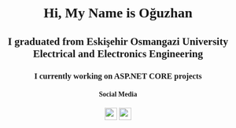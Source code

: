 
<div background-color="lightblue" style="font-family:Serif" align="center">
    <h1 >Hi, My Name is Oğuzhan</h1>

<h2>I graduated from Eskişehir Osmangazi University </br>
Electrical and Electronics Engineering</h2>

<h3>I currently working on ASP.NET CORE projects</h3>

<h4>Social Media</h4>
<a href="https://www.linkedin.com/in/oguzhan-ba%C5%9Fkaya-4a31ab1a2/">
<img src="https://cdn-icons-png.flaticon.com/128/145/145807.png"  height="25px"><img></a>
<a href="mailto:o.baskaya@yahoo.com">
<img src="https://cdn-icons-png.flaticon.com/128/3178/3178158.png" height="25px"></a>
</div>
